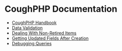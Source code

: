 CoughPHP Documentation
======================

* [CoughPHP Handbook](handbook/)
* [Data Validation](data_validation/)
* [Dealing With Non-Retired Items](dealing_with_non-retired_items/)
* [Getting Updated Fields After Creation](getting_updated_fields_after_creation/)
* [Debugging Queries](debugging_queries/)
